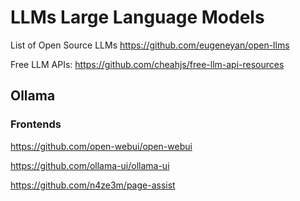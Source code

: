 # LLMs Large Language Models

List of Open Source LLMs https://github.com/eugeneyan/open-llms

Free LLM APIs: https://github.com/cheahjs/free-llm-api-resources


## Ollama

### Frontends

https://github.com/open-webui/open-webui

https://github.com/ollama-ui/ollama-ui

https://github.com/n4ze3m/page-assist




